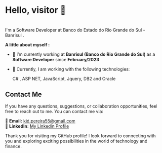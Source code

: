 # Hello, visitor 👋 <h1>

I'm a Software Developer at Banco do Estado do Rio Grande do Sul - Banrisul . 

__A little about myself :__ 
- 🔭 I’m currently working at __Banrisul (Banco do Rio Grande do Sul)__ as a **Software Developer** since **February/2023**
- 🌱 Currently, I am working with the following technologies:   
    
  C# , ASP NET, JavaScript, Jquery, DB2 and Oracle
   

 <h2>Contact Me </h2>

If you have any questions, suggestions, or collaboration opportunities, feel free to reach out to me. You can contact me via:

:handshake: **Email:** kid.pereira55@gmail.com  
:necktie: **LinkedIn:**  [My Linkedin Profile](https://www.linkedin.com/in/euclides-pinheiro-20a251113/)    
  
Thank you for visiting my GitHub profile! I look forward to connecting with you and exploring exciting possibilities in the world of technology and finance.
